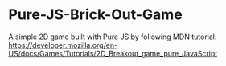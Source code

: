 # Pure-JS-Brick-Out-Game
A simple 2D game built with Pure JS by following MDN tutorial: https://developer.mozilla.org/en-US/docs/Games/Tutorials/2D_Breakout_game_pure_JavaScript
